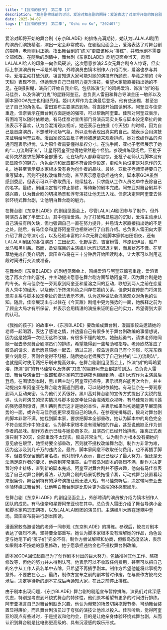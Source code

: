```yaml
---
title: "【我推的孩子】 第二季 13"
description: "舞台剧排练前的讨论，爱溶对舞台剧的期待：爱溶表达了对即将开始的舞台剧排练的期待，认为演员们的演技都很棒，相信演出会很成功。舞台剧排练前的讨论，老师的建议：老师指出舞台剧的练习应该称为“排练”更为贴切，并暗示需要修改剧本的全部内容。剧组见面会，剧团LALALAI的参与：剧团LALALAI参与2.5次元舞台剧，但外聘演员占一半，爱溶是其中之一。剧组见面会，爱溶的自我介绍：爱溶主动打破沉默，承认自己演技不足，但表示已经努力提升，希望大家直接指出她的缺点。剧组见面会，其他演员的介绍：有马佳奈和星野阿奎亚也进行了自我介绍，雷田介绍了舞台导演小金和脚本家鸭志田朔夜，以及LALALAI的演员们。剧组见面会，主演姬川大辉的登场：主演姬川大辉迟到且状态不佳，简单自我介绍后，雷田宣布30分钟后开始围读剧本。演员间的对话，爱溶与阿奎亚的重逢：爱溶与阿奎亚重逢，表达了能再次共事的喜悦，并表示愿意帮助阿奎亚。演员间的对话，佳奈的观察：佳奈观察到阿奎亚和爱溶的关系，并对宣传部门将演员现实关系与脚本设定牵扯的做法表示不满，认为会混淆观众视听。演员间的对话，佳奈的本性：佳奈展现了更为强势的一面，表示之前在《今天甜》时是为了顾全大局才没有表现出来，并表示会用演技证明自己。漫画家鲛岛与老师的会面，鲛岛的邀请：鲛岛邀请老师一起喝酒，感谢他百忙之中抽空前来，并表示自己有很多想说的事。漫画家鲛岛与老师的会面，鲛岛的请求：鲛岛透露《东京BLADE》要改编成舞台剧，并请求老师陪她一起去参观演员们的排练。漫画家鲛岛与老师的会面，老师的答应：老师答应了鲛岛的请求，并表示愿意陪她一起去参观排练。漫画家鲛岛与老师的会面，鲛岛的习惯：鲛岛表示自己吃完东西要马上刷牙，否则会觉得不舒服，并展示了她的“二刀流刷法”。剧本修改风波，鲛岛对剧本的不满：鲛岛在参观排练后，坚决要求修改剧本的全部内容，认为脚本家没有理解她的作品，角色设定与她笔下的孩子们不符。剧本修改风波，脚本家的辩解：脚本家表示自己看过原作，并为了彰显原作魅力才完成了这个脚本，但鲛岛并不认可。剧本修改风波，鲛岛的坚持：鲛岛坚持要自己重写剧本，否则就不授权改编成舞台剧，并表示愿意承担违约金。剧本修改风波，编辑部的为难：编辑部认为鲛岛的做法会产生很多问题，但鲛岛态度坚决。剧本修改风波，脚本家的妥协：脚本家表示可以把自己的名字从工作人员名单里去除，但制作方希望他能把这次的事当成是一场意外，别计较了。剧本修改风波，脚本家的无奈：脚本家回忆自己为了写出最棒的剧本所付出的努力，但最终却遭到如此评价，感到非常无奈。暂停排练与阿奎亚的看法，暂停排练的通知：剧组通知演员们，由于剧本问题，暂停排练，等待新剧本完成后再通知。暂停排练与阿奎亚的看法，演员们的反应：演员们对暂停排练感到担忧，尤其是环绕式舞台的特殊性需要更多排练时间。暂停排练与阿奎亚的看法，阿奎亚对舞台剧的看法：阿奎亚坦言自己对舞台剧不感兴趣，认为切换场景拖慢步调，可动式舞台装置廉价，浮夸演技让他无法入戏。暂停排练与阿奎亚的看法，佳奈的反驳：佳奈认为阿奎亚的答案有些落伍，并邀请他去约会，让他明白舞台剧是比影片更为高端的体感型娱乐。"
date: 2025-04-07
tags: ["【我推的孩子】 第二季", "Oshi no Ko", "202407"]
---
```


爱溶对即将开始的舞台剧《东京BLADE》的排练充满期待，她认为LALALAI剧团的演员们演技精湛，演出一定会非常成功。在剧组见面会上，爱溶表达了对舞台剧的期待，老师则纠正她，指出舞台剧的“练习”更应该称为“排练”，并暗示剧本需要全部修改。在随后的剧情中，舞台剧《东京BLADE》剧组见面会当天，剧团LALALAI给人的印象一向作风硬派，这次愿意参演2.5次元舞台剧令人惊讶，但实际上参演演员有一半是外聘的。外聘演员由镝木制作人介绍而来，爱溶也参与其中。爱溶主动打破沉默，坦言知道大家可能对她的演技有所顾虑，毕竟之前的《今天甜》表现不佳，但她表示自己已经努力提升演技，希望大家能直接指出她的不足。在B摄影棚，演员们开始自我介绍，包括饰演“刻”的鸣嶋爱溶、饰演“剑”的有马佳奈，以及饰演“刀鬼”的星野阿奎亚。总负责人雷田和舞台导演金田一敏郎以及脚本家GOA先生也相继亮相。姬川大辉作为主演最后登场，他有些迷糊，甚至忘记了自己的角色名。雷田宣布主要演员到场，将直接开始围读剧本。阿奎亚与佳奈重逢，佳奈表示在舞台剧方面是她的强项，可以帮助阿奎亚。佳奈对阿奎亚表示，有困难可以随时依赖她。有马佳奈对宣传部门将演员现实关系与脚本设定牵扯的做法表示不喜欢，认为会混淆观众视听。她还表示在拍摄《今天甜》的时候，因为自己是首席演员，不想破坏现场气氛，所以没有表现出真实的自己。她表示会用演技来证明给阿奎亚看。漫画家鲛岛亚枇子老师被邀请来观看排练，她对改编作品的沟通问题表示担忧，认为原作者需要懂得拿捏分寸。在洗手间，亚枇子老师展示了她的“二刀流刷牙法”，让星野阿奎亚觉得她果然是个怪胎。参观排练现场后，亚枇子老师突然要求把脚本全部重改，让在场的人都非常震惊。亚枇子老师认为脚本没有彰显原作的魅力，角色台词和反应都不符合原作设定，更动角色设定是对原作的失礼。她甚至表示脚本家根本没有身为创作者的品味。最终，亚枇子老师坚持要自己重写脚本，否则不授权改编舞台剧，甚至表示愿意承担违约金。脚本家GOA虽然感到委屈，但表示可以不收取费用，继续挂名，只求能从工作人员名单中去除自己的名字。最终，剧组决定暂时停止排练，等待新的剧本完成。阿奎亚对舞台剧并不感兴趣，认为舞台剧的切换场景和浮夸演技让他无法入戏。佳奈决定带阿奎亚去体验环绕式舞台剧，让他明白舞台剧的魅力。

在舞台剧《东京BLADE》的剧组见面会上，尽管LALALAI剧团参与了制作，但外聘演员占据了半壁江山，其中包括爱溶。为了打破略显尴尬的沉默，爱溶主动承认自己演技有所欠缺，但也强调自己一直在努力提升，并恳请大家直接指出她的不足之处。随后，有马佳奈和星野阿奎亚也相继进行了自我介绍。总负责人雷田向大家介绍了舞台导演小金，以及经验丰富的2.5次元舞台剧脚本家鸭志田朔夜，还有LALALAI剧团的各位演员：三田纪夫、化野芽衣、吉富粉雪、林原纪伊吕、船户龙马和黑川茜。然而，备受瞩目的主演姬川大辉却迟迟才到，而且状态不佳。在草草地完成自我介绍后，雷田宣布将在三十分钟后开始围读剧本，让大家可以利用这段时间进行交流或准备。

在舞台剧《东京BLADE》的剧组见面会上，鸣嶋爱溶与阿奎亚惊喜重逢，爱溶表达了再次合作的喜悦，并主动提出愿意在舞台剧方面帮助阿奎亚，因为舞台剧是她的专长。有马佳奈在一旁观察到阿奎亚和爱溶之间的互动，联想到两人之前在恋爱真人秀中的经历，以及他们所饰演角色之间存在婚约关系，佳奈对宣传部门将演员现实关系与脚本设定牵扯的做法表示不满，认为这种做法会混淆观众对角色的认知。随后，佳奈展现出与以往在《今天甜》剧组中更为强势的一面，她解释之前为了顾全大局才有所保留，并表示会用精湛的演技来证明自己的实力，希望得到大家的认可。

《我推的孩子》的故事中，《东京BLADE》要改编成舞台剧，漫画家鲛岛邀请她的老师一起喝酒，表达了感谢之情，并透露自己有很多关于舞台剧改编的事情想说，因为这是她第一次经历这种改编，有很多不懂的地方。她鼓起勇气，请求老师陪同她一起去参观舞台剧演员们的排练，希望能得到一些帮助和指导。老师欣然答应了鲛岛的请求，表示愿意陪她一起去。酒过三巡，鲛岛透露自己有个习惯，吃完东西要立刻刷牙，否则会觉得不舒服，随后她向老师展示了自己独特的“二刀流刷法”，也就是同时使用两把牙刷来提高效率。在舞台剧剧组见面会上，饰演“刻”的鸣嶋爱溶、饰演“剑”的有马佳奈以及饰演“刀鬼”的星野阿奎亚都提前到达。总负责人雷田、舞台导演金田一敏郎和脚本家鸭志田朔夜也相继到场，姬川大辉作为主演最后登场。在围读剧本时，黑川茜主动与阿奎亚打招呼，表示很高兴能再次合作，并主动提出如果阿奎亚在舞台剧方面遇到困难，可以随时依赖她。有马佳奈在一旁观察到两人互动亲密，认为他们关系很好。黑川茜对舞台剧的宣传方式提出了尖锐的批评，认为将演员的现实情况与脚本设定牵扯只会混淆观众视听。有马佳奈对黑川茜的强势感到惊讶，黑川茜则表示这才是她的本性，并表示如果当初她能更早展现强势的一面，或许有马佳奈能更早发现自己的缺点。在参观完排练后，鲛岛对舞台剧的脚本非常不满，她找到脚本家，要求把脚本全部重改，她认为脚本中的角色完全不符合她原作中的设定，认为脚本家根本没有理解她的作品，甚至说他缺乏作为创作者的品味。制作方表示已经与她协商多次，且演员们已经开始排练，距离正式表演只剩下20天，全部重改不太现实。鲛岛非常生气，认为制作方根本没有把她的意见放在眼里，她坚持要全部重改，否则就不授权改编舞台剧。制作方非常为难，因为这涉及到几千万的违约金。最终，脚本家同意不收取任何费用，也不再插手脚本，但要求保留他的署名权。他对制作人表示，自己已经尽了最大努力，但还是无法满足原作者的要求，他感到非常沮丧。由于鲛岛对脚本的强烈不满，制作方决定暂时停止排练，直到新的脚本完成。阿奎亚对舞台剧并不感兴趣，他向有马佳奈表达了自己对舞台剧的看法，认为舞台剧的场景切换拖慢节奏，可动式舞台装置看起来很廉价，舞台剧特有的浮夸演技让他无法入戏。有马佳奈听后，决定带阿奎亚去体验环绕式舞台剧，让他明白舞台剧是比影片更为高端的体感型娱乐。

在舞台剧《东京BLADE》的剧组见面会上，外部聘请的演员被介绍为镝木制作人团队的成员。有马佳奈和星野阿奎亚也在其中。总负责人雷田介绍了舞台导演小金和脚本家鸭志田朔夜，以及LALALAI剧团的演员们。主演姬川大辉在迷糊中登场。雷田宣布将进行剧本围读。

漫画家鲛岛邀请她的老师一同参观《东京BLADE》的排练。参观后，鲛岛对剧本表达了强烈不满，坚持要全部重写。她认为脚本家根本没有理解她的作品，角色设定与她笔下的“孩子们”完全不符。制作方尝试解释和协商，但鲛岛态度坚决，表示如果剧本不按她的意思修改，她宁愿承担违约金也不授权舞台剧改编。

脚本家GOA回忆起自己为了创作剧本付出的巨大努力，包括推掉其他工作、熬夜修改等，但他的努力并未得到认可。他表示可以不收取任何费用，甚至可以把自己的名字从工作人员名单中去除，只希望不再插手剧本。制作方希望他能将此事视为意外，不要放在心上。最终，制作方宣布之前的剧本暂时作废，在与原作方鲛岛交涉后，决定等待新的剧本完成后再通知大家，在此之前停止排练。

由于剧本出现问题，《东京BLADE》舞台剧的剧组宣布暂停排练，演员们对此深感忧虑，特别是考虑到环绕式舞台的特殊性，他们原本希望有更多的时间进行排练。阿奎亚坦言自己对舞台剧缺乏兴趣，他认为频繁的场景切换拖慢节奏，可动舞台装置显得廉价，而且舞台剧演员过于夸张的演技让他难以投入。佳奈听后，觉得阿奎亚的观点有些过时，于是提议和他约会，目的是让他亲身体验环绕式舞台剧，从而认识到舞台剧是比电影更高级的、具有沉浸感的娱乐形式。